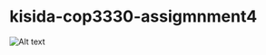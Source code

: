 # kisida-cop3330-assigmnment4
![Alt text](/src/main/resources/ucf/assignments/images/test1.png?raw=true "Title")
